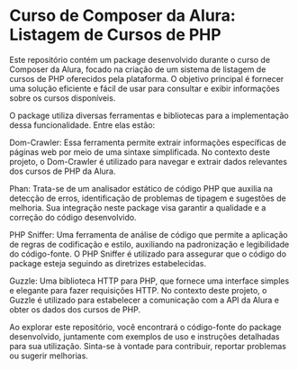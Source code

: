 # Curso de Composer da Alura: Listagem de Cursos de PHP

Este repositório contém um package desenvolvido durante o curso de Composer da Alura, focado na criação de um sistema de listagem de cursos de PHP oferecidos pela plataforma. O objetivo principal é fornecer uma solução eficiente e fácil de usar para consultar e exibir informações sobre os cursos disponíveis.

O package utiliza diversas ferramentas e bibliotecas para a implementação dessa funcionalidade. Entre elas estão:

Dom-Crawler: Essa ferramenta permite extrair informações específicas de páginas web por meio de uma sintaxe simplificada. No contexto deste projeto, o Dom-Crawler é utilizado para navegar e extrair dados relevantes dos cursos de PHP da Alura.

Phan: Trata-se de um analisador estático de código PHP que auxilia na detecção de erros, identificação de problemas de tipagem e sugestões de melhoria. Sua integração neste package visa garantir a qualidade e a correção do código desenvolvido.

PHP Sniffer: Uma ferramenta de análise de código que permite a aplicação de regras de codificação e estilo, auxiliando na padronização e legibilidade do código-fonte. O PHP Sniffer é utilizado para assegurar que o código do package esteja seguindo as diretrizes estabelecidas.

Guzzle: Uma biblioteca HTTP para PHP, que fornece uma interface simples e elegante para fazer requisições HTTP. No contexto deste projeto, o Guzzle é utilizado para estabelecer a comunicação com a API da Alura e obter os dados dos cursos de PHP.

Ao explorar este repositório, você encontrará o código-fonte do package desenvolvido, juntamente com exemplos de uso e instruções detalhadas para sua utilização. Sinta-se à vontade para contribuir, reportar problemas ou sugerir melhorias.
